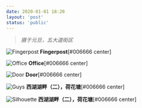 ```yaml
---
date: 2020-01-01 18:20
layout: 'post'
status: 'public'
---
```


> *摄于元旦，五大道街区*
 
![Fingerpost](https://cdn.pixabay.com/photo/2020/09/25/02/43/place-5600339_1280.jpg)
        **Fingerpost**[#006666 center]

![Office](https://cdn.pixabay.com/photo/2020/09/25/02/43/place-5600341_1280.jpg)
        **Office**[#006666 center]

![Door](https://cdn.pixabay.com/photo/2020/10/15/06/23/place-5656119_1280.jpg)
        **Door**[#006666 center]

![Guys](https://cdn.pixabay.com/photo/2020/10/15/06/37/place-5656135_1280.jpg)
        **西湖湖畔（二），荷花塘**[#006666 center]

![Silhouette](https://cdn.pixabay.com/photo/2020/10/15/06/23/place-5656118_1280.jpg)
        **西湖湖畔（二），荷花塘**[#006666 center]




